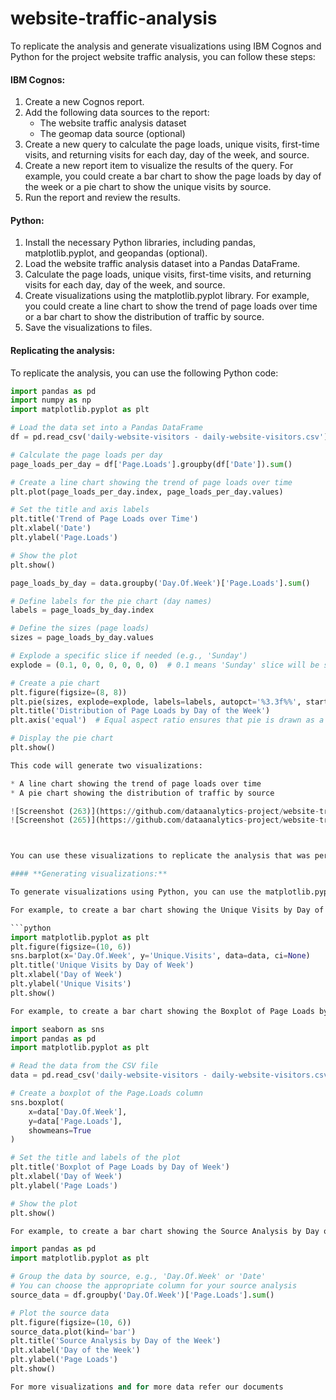 # website-traffic-analysis

To replicate the analysis and generate visualizations using IBM Cognos and Python for the project website traffic analysis, you can follow these steps:

#### **IBM Cognos:**

1. Create a new Cognos report.
2. Add the following data sources to the report:
    * The website traffic analysis dataset
    * The geomap data source (optional)
3. Create a new query to calculate the page loads, unique visits, first-time visits, and returning visits for each day, day of the week, and source.
4. Create a new report item to visualize the results of the query. For example, you could create a bar chart to show the page loads by day of the week or a pie chart to show the unique visits by source.
5. Run the report and review the results.

#### **Python:**

1. Install the necessary Python libraries, including pandas, matplotlib.pyplot, and geopandas (optional).
2. Load the website traffic analysis dataset into a Pandas DataFrame.
3. Calculate the page loads, unique visits, first-time visits, and returning visits for each day, day of the week, and source.
4. Create visualizations using the matplotlib.pyplot library. For example, you could create a line chart to show the trend of page loads over time or a bar chart to show the distribution of traffic by source.
5. Save the visualizations to files.

#### **Replicating the analysis:**

To replicate the analysis, you can use the following Python code:

```python
import pandas as pd
import numpy as np
import matplotlib.pyplot as plt

# Load the data set into a Pandas DataFrame
df = pd.read_csv('daily-website-visitors - daily-website-visitors.csv')

# Calculate the page loads per day
page_loads_per_day = df['Page.Loads'].groupby(df['Date']).sum()

# Create a line chart showing the trend of page loads over time
plt.plot(page_loads_per_day.index, page_loads_per_day.values)

# Set the title and axis labels
plt.title('Trend of Page Loads over Time')
plt.xlabel('Date')
plt.ylabel('Page.Loads')

# Show the plot
plt.show()

page_loads_by_day = data.groupby('Day.Of.Week')['Page.Loads'].sum()

# Define labels for the pie chart (day names)
labels = page_loads_by_day.index

# Define the sizes (page loads)
sizes = page_loads_by_day.values

# Explode a specific slice if needed (e.g., 'Sunday')
explode = (0.1, 0, 0, 0, 0, 0, 0)  # 0.1 means 'Sunday' slice will be slightly separated

# Create a pie chart
plt.figure(figsize=(8, 8))
plt.pie(sizes, explode=explode, labels=labels, autopct='%3.3f%%', startangle=140)
plt.title('Distribution of Page Loads by Day of the Week')
plt.axis('equal')  # Equal aspect ratio ensures that pie is drawn as a circle.

# Display the pie chart
plt.show()

This code will generate two visualizations:

* A line chart showing the trend of page loads over time
* A pie chart showing the distribution of traffic by source

![Screenshot (263)](https://github.com/dataanalytics-project/website-traffic-analysis-phase1/assets/146163978/ad05c299-b13c-4390-a4f5-f19727cbb13f)
![Screenshot (265)](https://github.com/dataanalytics-project/website-traffic-analysis-phase1/assets/146163978/606cbc51-2133-4e82-a1e0-3a1ac591640c)



You can use these visualizations to replicate the analysis that was performed in IBM Cognos.

#### **Generating visualizations:**

To generate visualizations using Python, you can use the matplotlib.pyplot library. This library provides a variety of functions for creating different types of charts.

For example, to create a bar chart showing the Unique Visits by Day of Week, you could use the following code:

```python
import matplotlib.pyplot as plt
plt.figure(figsize=(10, 6))
sns.barplot(x='Day.Of.Week', y='Unique.Visits', data=data, ci=None)
plt.title('Unique Visits by Day of Week')
plt.xlabel('Day of Week')
plt.ylabel('Unique Visits')
plt.show()

For example, to create a bar chart showing the Boxplot of Page Loads by Day of Week, you could use the following code:

import seaborn as sns
import pandas as pd
import matplotlib.pyplot as plt

# Read the data from the CSV file
data = pd.read_csv('daily-website-visitors - daily-website-visitors.csv')

# Create a boxplot of the Page.Loads column
sns.boxplot(
    x=data['Day.Of.Week'],
    y=data['Page.Loads'],
    showmeans=True
)

# Set the title and labels of the plot
plt.title('Boxplot of Page Loads by Day of Week')
plt.xlabel('Day of Week')
plt.ylabel('Page Loads')

# Show the plot
plt.show()

For example, to create a bar chart showing the Source Analysis by Day of the Week, you could use the following code:

import pandas as pd
import matplotlib.pyplot as plt

# Group the data by source, e.g., 'Day.Of.Week' or 'Date'
# You can choose the appropriate column for your source analysis
source_data = df.groupby('Day.Of.Week')['Page.Loads'].sum()

# Plot the source data
plt.figure(figsize=(10, 6))
source_data.plot(kind='bar')
plt.title('Source Analysis by Day of the Week')
plt.xlabel('Day of the Week')
plt.ylabel('Page Loads')
plt.show()

For more visualizations and for more data refer our documents 
